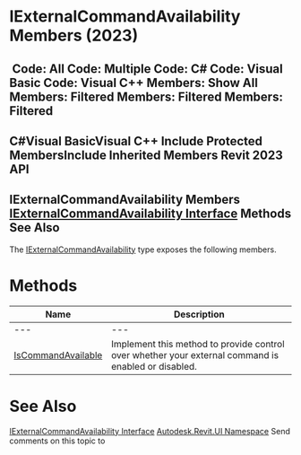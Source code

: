 # IExternalCommandAvailability Members (2023)

﻿
 Code: All Code: Multiple Code: C# Code: Visual Basic Code: Visual C++  Members: Show All Members: Filtered Members: Filtered Members: Filtered   
---  
C#Visual BasicVisual C++
Include Protected MembersInclude Inherited Members
Revit 2023 API  
---  
IExternalCommandAvailability Members  
[IExternalCommandAvailability Interface](c05acaf4-4cd9-8fd6-db06-44b22ae4f987.md "IExternalCommandAvailability Interface") Methods See Also  
---  
The [IExternalCommandAvailability](c05acaf4-4cd9-8fd6-db06-44b22ae4f987.md "IExternalCommandAvailability Interface") type exposes the following members.
# Methods
| Name | Description |
| --- | --- |
| --- | --- | --- |
| [IsCommandAvailable](2c99572a-b16e-541a-3157-69263b499d06.md "IsCommandAvailable Method") | Implement this method to provide control over whether your external command is enabled or disabled. |

# See Also
[IExternalCommandAvailability Interface](c05acaf4-4cd9-8fd6-db06-44b22ae4f987.md "IExternalCommandAvailability Interface")
[Autodesk.Revit.UI Namespace](e86fd90a-8957-02a6-da7f-ced248966e3e.md "Autodesk.Revit.UI Namespace")
Send comments on this topic to 